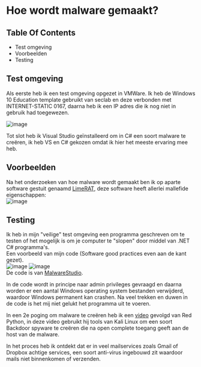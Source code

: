 # Hoe wordt malware gemaakt?

## Table Of Contents
- Test omgeving
- Voorbeelden
- Testing

## Test omgeving
Als eerste heb ik een test omgeving opgezet in VMWare. Ik heb de Windows 10 Education template gebruikt van seclab en deze verbonden met INTERNET-STATIC 0167, daarna heb ik een IP adres die ik nog niet in gebruik had toegewezen.  
  
![image](https://user-images.githubusercontent.com/58031089/147228669-9dcfe96b-63ee-4eb3-98fa-695e3c4f059e.png)  
  
Tot slot heb ik Visual Studio geïnstalleerd om in C# een soort malware te creëren, ik heb VS en C# gekozen omdat ik hier het meeste ervaring mee heb.

## Voorbeelden
Na het onderzoeken van hoe malware wordt gemaakt ben ik op aparte software gestuit genaamd [LimeRAT](https://github.com/NYAN-x-CAT/Lime-RAT), deze software heeft allerlei mallefide eigenschappen:  
![image](https://user-images.githubusercontent.com/58031089/147232111-7ed39d00-e968-40d4-9b65-0f003dedac0f.png)  
  
## Testing
Ik heb in mijn "veilige" test omgeving een programma geschreven om te testen of het mogelijk is om je computer te "slopen" door middel van .NET C# programma's.  
Een voorbeeld van mijn code (Software good practices even aan de kant gezet).  
![image](https://user-images.githubusercontent.com/58031089/147236306-f25964b5-57ee-4c8f-9cac-b2a747eb2078.png)
![image](https://user-images.githubusercontent.com/58031089/147236385-1722861d-4539-4165-8741-0889874ea4a2.png)  
De code is van [MalwareStudio](https://github.com/MalwareStudio/Virus_Destructive).  
  
In de code wordt in principe naar admin privileges gevraagd en daarna worden er een aantal Windows operating system bestanden verwijderd, waardoor Windows permanent kan crashen.  Na veel trekken en duwen in de code is het mij niet gelukt het programma uit te voeren.  
  
In een 2e poging om malware te creëren heb ik een [video](https://www.youtube.com/watch?v=4H1cDYIMEPI&ab_channel=RedPython) gevolgd van Red Python, in deze video gebruikt hij tools van Kali Linux om een soort Backdoor spyware te creëren die na open complete toegang geeft aan de host van de malware.  

In het proces heb ik ontdekt dat er in veel mailservices zoals Gmail of Dropbox achtige services, een soort anti-virus ingebouwd zit waardoor mails niet binnenkomen of verzenden.

